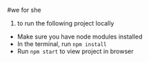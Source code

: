 
#we for she 
1) to run the following project locally
- Make sure you have node modules installed
- In the terminal, run `npm install`
- Run `npm start` to view project in browser
  
